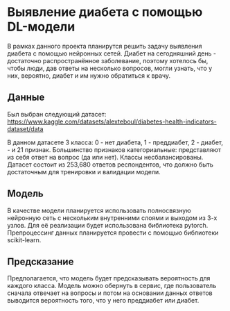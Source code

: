 # Выявление диабета с помощью DL-модели
В рамках данного проекта планирутся решить задачу выявления диабета с помощью нейронных сетей. Диабет на сегодняшний день - достаточно распространённое заболевание, поэтому хотелось бы, чтобы люди, дав ответы на несколько вопросов, могли узнать, что у них, вероятно, диабет и им нужно обратиться к врачу.
## Данные 
Был выбран следующий датасет: https://www.kaggle.com/datasets/alexteboul/diabetes-health-indicators-dataset/data

В данном датасете 3 класса: 0 - нет диабета, 1 - преддиабет, 2 - диабет, - и 21 признак. Большинство признаков категориальные: представляют из себя ответ на вопрос (да или нет). Классы несбалансированы. Датасет состоит из 253,680 ответов респондентов, что должно быть достаточным для тренировки и валидации модели.
## Модель
В качестве модели планируется использовать полносвязную нейронную сеть с нескольким внутренними слоями и выходом из 3-х узлов. Для её реализации будет использована библиотека pytorch. Препроцессинг данных планируется провести с помощью библиотеки scikit-learn.
## Предсказание 
Предполагается, что модель будет предсказывать вероятность для каждого класса. Модель можно обернуть в сервис, где пользователь сначала отвечает на вопросы и потом на основании данных ответов выводится вероятность того, что у него преддиабет или диабет.
